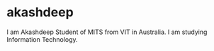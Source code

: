 # akashdeep
I am Akashdeep Student of MITS from VIT in Australia. I am studying Information Technology. 
